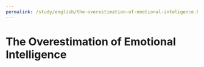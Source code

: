 ```yaml
---
permalink: /study/english/the-overestimation-of-emotional-inteligence.html
---
```


# The Overestimation of Emotional Intelligence
